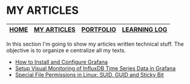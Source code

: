 # MY ARTICLES

| [HOME](https://github.com/mmmarceleza/My-Learning-Tracker#marcelos-learning-tracker) | [MY ARTICLES](https://github.com/mmmarceleza/My-Learning-Tracker/blob/master/content/my-articles.md#my-articles) | [PORTFOLIO](https://github.com/mmmarceleza/My-Learning-Tracker/blob/master/content/portfolio.md#portfolio) | [LEARNING LOG](https://github.com/mmmarceleza/My-Learning-Tracker/blob/master/content/learning-log.md#learning-log) |
|:---:|:---:|:---:|:---:|

In this section I'm going to show my articles written technical stuff. The objective is to organize e centralize all my texts.

 - [How to Install and Configure Grafana](https://linuxhandbook.com/grafana-setup/)
 - [Setup Visual Monitoring of InfluxDB Time Series Data in Grafana](https://linuxhandbook.com/influxdb-grafana-setup/)
 - [Special File Permissions in Linux: SUID, GUID and Sticky Bit](https://linuxhandbook.com/suid-sgid-sticky-bit/)